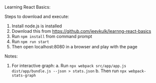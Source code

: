 Learning React Basics:

Steps to download and execute:
1. Install node.js is installed
2. Download this from https://github.com/jeevkulk/learnng-react-basics
3. Run `npm install` from command prompt
4. Run `npm run start`
5. Then open localhost:8080 in a browser and play with the page 


Notes:
1.  For interactive graph:
    a.  Run `npx webpack src/app/app.js dist/app/bundle.js --json > stats.json`
    b.  Then run `npx webpack-stats-graph`